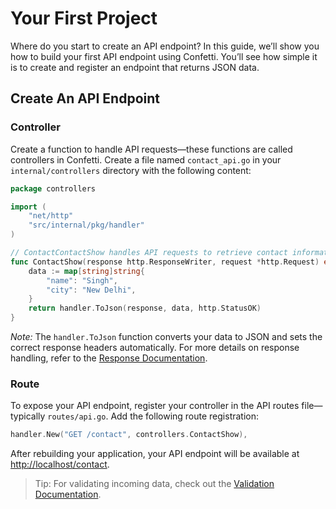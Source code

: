 
# Your First Project

Where do you start to create an API endpoint? In this guide, we’ll show you how to build your first API endpoint using Confetti. You’ll see how simple it is to create and register an endpoint that returns JSON data.

## Create An API Endpoint

### Controller

Create a function to handle API requests—these functions are called controllers in Confetti. Create a file named `contact_api.go` in your `internal/controllers` directory with the following content:

```go
package controllers

import (
	"net/http"
	"src/internal/pkg/handler"
)

// ContactContactShow handles API requests to retrieve contact information.
func ContactShow(response http.ResponseWriter, request *http.Request) error {
	data := map[string]string{
		"name": "Singh",
		"city": "New Delhi",
	}
	return handler.ToJson(response, data, http.StatusOK)
}
```

*Note:* The `handler.ToJson` function converts your data to JSON and sets the correct response headers automatically. For more details on response handling, refer to the [Response Documentation](../the-basics/responses).

### Route

To expose your API endpoint, register your controller in the API routes file—typically `routes/api.go`. Add the following route registration:

```go
handler.New("GET /contact", controllers.ContactShow),
```

After rebuilding your application, your API endpoint will be available at [http://localhost/contact](http://localhost/contact).

> Tip: For validating incoming data, check out the [Validation Documentation](../the-basics/validation).

